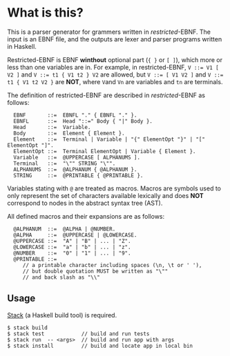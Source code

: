 # What is this?
This is a parser generator for grammers written in *restricted*-EBNF. 
The input is an EBNF file, and the outputs are lexer and parser programs written in Haskell.

Restricted-EBNF is EBNF **winthout** optional part (`{ }` or `[ ]`), which more or less than one variables are in. 
For example, in restricted-EBNF, `V ::= V1 [ V2 ]` and `V ::= t1 { V1 t2 } V2` are allowed, 
but `V ::= [ V1 V2 ]` and `V ::= t1 { V1 t2 V2 }` are **NOT**, where `V`and `Vn` are variables and `tn` are terminals.

The definition of restricted-EBNF are described in *restricted*-EBNF as follows:
```
  EBNF       ::=  EBNFL "." { EBNFL "." }.
  EBNFL      ::=  Head "::=" Body { "|" Body }.
  Head       ::=  Variable.
  Body       ::=  Element { Element }.
  Element    ::=  Terminal | Variable | "{" ElementOpt "}" | "[" ElementOpt "]".
  ElementOpt ::=  Terminal ElementOpt | Variable { Element }.
  Variable   ::=  @UPPERCASE [ ALPHANUMS ].
  Terminal   ::=  "\"" STRING "\"".
  ALPHANUMS  ::=  @ALPHANUM { @ALPHANUM }.
  STRING     ::=  @PRINTABLE { @PRINTABLE }.
```
Variables stating with `@` are treated as macros.
Macros are symbols used to only represent the set of characters available lexically 
and does **NOT** correspond to nodes in the abstract syntax tree (AST).

All defined macros and their expansions are as follows:
```
  @ALPHANUM  ::=  @ALPHA | @NUMBER.
  @ALPHA     ::=  @UPPERCASE | @LOWERCASE.
  @UPPERCASE ::=  "A" | "B" | ... | "Z".
  @LOWERCASE ::=  "a" | "b" | ... | "z".
  @NUMBER    ::=  "0" | "1" | ... | "9".
  @PRINTABLE ::=
     // a printable character including spaces (\n, \t or ' '), 
     // but double quotation MUST be written as "\""
     // and back slash as "\\"
```

## Usage
[Stack](https://docs.haskellstack.org/en/stable/) (a Haskell build tool) is required.  

```
$ stack build
$ stack test            // build and run tests
$ stack run  -- <args>  // build and run app with args
$ stack install         // build and locate app in local bin
```